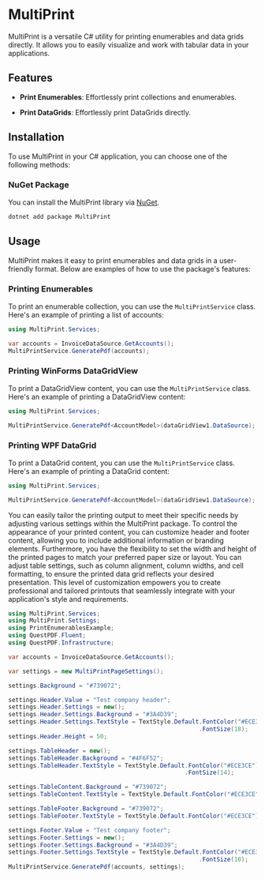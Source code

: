 # MultiPrint

MultiPrint is a versatile C# utility for printing enumerables and data grids directly. It allows you to easily visualize and work with tabular data in your applications.

## Features

- **Print Enumerables**: Effortlessly print collections and enumerables.

- **Print DataGrids**: Effortlessly print DataGrids directly.

## Installation

To use MultiPrint in your C# application, you can choose one of the following methods:

### NuGet Package

You can install the MultiPrint library via [NuGet](https://www.nuget.org/).

```bash
dotnet add package MultiPrint
```

## Usage

MultiPrint makes it easy to print enumerables and data grids in a user-friendly format. Below are examples of how to use the package's features:

### Printing Enumerables

To print an enumerable collection, you can use the `MultiPrintService` class. Here's an example of printing a list of accounts:

```csharp
using MultiPrint.Services;

var accounts = InvoiceDataSource.GetAccounts();
MultiPrintService.GeneratePdf(accounts);
```
### Printing WinForms DataGridView

To print a DataGridView content, you can use the `MultiPrintService` class. Here's an example of printing a DataGridView content:

```csharp
using MultiPrint.Services;

MultiPrintService.GeneratePdf<AccountModel>(dataGridView1.DataSource);
```

### Printing WPF DataGrid

To print a DataGrid content, you can use the `MultiPrintService` class. Here's an example of printing a DataGrid content:

```csharp
using MultiPrint.Services;

MultiPrintService.GeneratePdf<AccountModel>(dataGridView1.DataSource);
```

You can easily tailor the printing output to meet their specific needs by adjusting various settings within the MultiPrint package. To control the appearance of your printed content, you can customize header and footer content, allowing you to include additional information or branding elements. Furthermore, you have the flexibility to set the width and height of the printed pages to match your preferred paper size or layout. You can adjust table settings, such as column alignment, column widths, and cell formatting, to ensure the printed data grid reflects your desired presentation. This level of customization empowers you to create professional and tailored printouts that seamlessly integrate with your application's style and requirements.

```csharp
using MultiPrint.Services;
using MultiPrint.Settings;
using PrintEnumerablesExample;
using QuestPDF.Fluent;
using QuestPDF.Infrastructure;

var accounts = InvoiceDataSource.GetAccounts();

var settings = new MultiPrintPageSettings();

settings.Background = "#739072";

settings.Header.Value = "Test company header";
settings.Header.Settings = new();
settings.Header.Settings.Background = "#3A4D39";
settings.Header.Settings.TextStyle = TextStyle.Default.FontColor("#ECE3CE")
                                                      .FontSize(18);
settings.Header.Height = 50;

settings.TableHeader = new();
settings.TableHeader.Background = "#4F6F52";
settings.TableHeader.TextStyle = TextStyle.Default.FontColor("#ECE3CE")
                                                  .FontSize(14);

settings.TableContent.Background = "#739072";
settings.TableContent.TextStyle = TextStyle.Default.FontColor("#ECE3CE");

settings.TableFooter.Background = "#739072";
settings.TableFooter.TextStyle = TextStyle.Default.FontColor("#ECE3CE");

settings.Footer.Value = "Test company footer";
settings.Footer.Settings = new();
settings.Footer.Settings.Background = "#3A4D39";
settings.Footer.Settings.TextStyle = TextStyle.Default.FontColor("#ECE3CE")
                                                      .FontSize(10);
MultiPrintService.GeneratePdf(accounts, settings);
```


